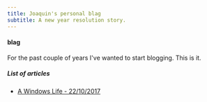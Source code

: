 ```yaml
---
title: Joaquin's personal blag
subtitle: A new year resolution story.
---
```

#### blag

For the past couple of years
I've wanted to start blogging. This is it.


##### List of articles

- [A Windows Life - 22/10/2017](./windows_life.html)